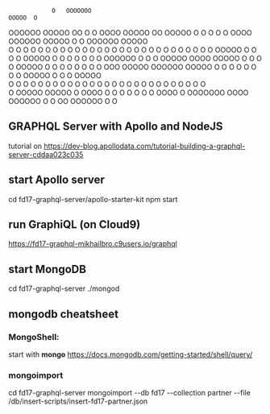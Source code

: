                 O   OOOOOOO                                           OOOOO  O                                                       
OOOOOO OOOOO   OO   O    O         OOOO  OOOOO    OO   OOOOO  O    O O     O O              OOOO  OOOOOO OOOOO  O    O OOOOOO OOOOO  
O      O    O O O       O         O    O O    O  O  O  O    O O    O O     O O             O      O      O    O O    O O      O    O 
OOOOO  O    O   O      O    OOOOO O      O    O O    O O    O OOOOOO O     O O       OOOOO  OOOO  OOOOO  O    O O    O OOOOO  O    O 
O      O    O   O     O           O  OOO OOOOO  OOOOOO OOOOO  O    O O   O O O                  O O      OOOOO  O    O O      OOOOO  
O      O    O   O     O           O    O O   O  O    O O      O    O O    O  O             O    O O      O   O   O  O  O      O   O  
O      OOOOO  OOOOO   O            OOOO  O    O O    O O      O    O  OOOO O OOOOOOO        OOOO  OOOOOO O    O   OO   OOOOOO O    O 


## GRAPHQL Server with Apollo and NodeJS 
tutorial on https://dev-blog.apollodata.com/tutorial-building-a-graphql-server-cddaa023c035

## start Apollo server
cd fd17-graphql-server/apollo-starter-kit
npm start


## run GraphiQL (on Cloud9)
https://fd17-graphql-mikhailbro.c9users.io/graphql


## start MongoDB
cd fd17-graphql-server
./mongod

## mongodb cheatsheet
### MongoShell:
start with **mongo**
https://docs.mongodb.com/getting-started/shell/query/

### mongoimport
cd fd17-graphql-server
mongoimport --db fd17 --collection partner --file /db/insert-scripts/insert-fd17-partner.json


